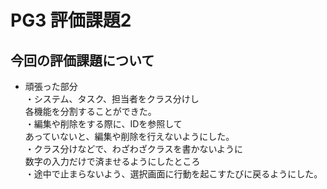 # PG3 評価課題2

## 今回の評価課題について 

* 頑張った部分  
・システム、タスク、担当者をクラス分けし  
各機能を分割することができた。  
・編集や削除をする際に、IDを参照して  
あっていないと、編集や削除を行えないようにした。  
・クラス分けなどで、わざわざクラスを書かないように  
数字の入力だけで済ませるようにしたところ  
・途中で止まらないよう、選択画面に行動を起こすたびに戻るようにした。
